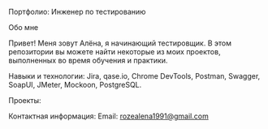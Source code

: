 Портфолио: Инженер по тестированию

Обо мне

Привет! Меня зовут Алёна, я начинающий тестировщик.
В этом репозитории вы можете найти некоторые из моих проектов, выполненных во время обучения и практики.

Навыки и технологии:
Jira, qase.io, Chrome DevTools, Postman, Swagger, SoapUI, JMeter, Mockoon,  PostgreSQL.

Проекты:




Контактная информация:
Email: rozealena1991@gmail.com
